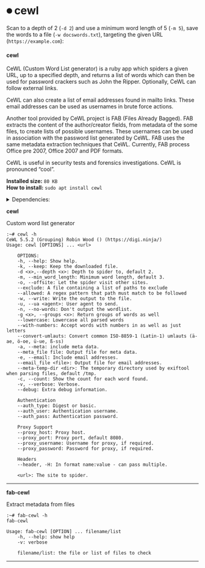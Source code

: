 # ⏺ cewl

Scan to a depth of 2 (`-d 2`) and use a minimum word length of 5 (`-m 5`), save the words to a file (`-w docswords.txt`), targeting the given URL (`https://example.com`):

#### cewl <a href="#cewl" id="cewl"></a>

CeWL (Custom Word List generator) is a ruby app which spiders a given URL, up to a specified depth, and returns a list of words which can then be used for password crackers such as John the Ripper. Optionally, CeWL can follow external links.

CeWL can also create a list of email addresses found in mailto links. These email addresses can be used as usernames in brute force actions.

Another tool provided by CeWL project is FAB (Files Already Bagged). FAB extracts the content of the author/creator fields, from metadata of the some files, to create lists of possible usernames. These usernames can be used in association with the password list generated by CeWL. FAB uses the same metadata extraction techniques that CeWL. Currently, FAB process Office pre 2007, Office 2007 and PDF formats.

CeWL is useful in security tests and forensics investigations. CeWL is pronounced “cool”.

**Installed size:** `80 KB`\
**How to install:** `sudo apt install cewl`

<details>

<summary>Dependencies:</summary>

* ruby
* ruby-mime
* ruby-mime-types
* ruby-mini-exiftool
* ruby-net-http-digest-auth
* ruby-nokogiri
* ruby-spider
* ruby-zip

</details>

**cewl**

Custom word list generator

```
:~# cewl -h
CeWL 5.5.2 (Grouping) Robin Wood () (https://digi.ninja/)
Usage: cewl [OPTIONS] ... <url>

    OPTIONS:
	-h, --help: Show help.
	-k, --keep: Keep the downloaded file.
	-d <x>,--depth <x>: Depth to spider to, default 2.
	-m, --min_word_length: Minimum word length, default 3.
	-o, --offsite: Let the spider visit other sites.
	--exclude: A file containing a list of paths to exclude
	--allowed: A regex pattern that path must match to be followed
	-w, --write: Write the output to the file.
	-u, --ua <agent>: User agent to send.
	-n, --no-words: Don't output the wordlist.
	-g <x>, --groups <x>: Return groups of words as well
	--lowercase: Lowercase all parsed words
	--with-numbers: Accept words with numbers in as well as just letters
	--convert-umlauts: Convert common ISO-8859-1 (Latin-1) umlauts (ä-ae, ö-oe, ü-ue, ß-ss)
	-a, --meta: include meta data.
	--meta_file file: Output file for meta data.
	-e, --email: Include email addresses.
	--email_file <file>: Output file for email addresses.
	--meta-temp-dir <dir>: The temporary directory used by exiftool when parsing files, default /tmp.
	-c, --count: Show the count for each word found.
	-v, --verbose: Verbose.
	--debug: Extra debug information.

	Authentication
	--auth_type: Digest or basic.
	--auth_user: Authentication username.
	--auth_pass: Authentication password.

	Proxy Support
	--proxy_host: Proxy host.
	--proxy_port: Proxy port, default 8080.
	--proxy_username: Username for proxy, if required.
	--proxy_password: Password for proxy, if required.

	Headers
	--header, -H: In format name:value - can pass multiple.

    <url>: The site to spider.

```

***

**fab-cewl**

Extract metadata from files

```
:~# fab-cewl -h
fab-cewl

Usage: fab-cewl [OPTION] ... filename/list
	-h, --help: show help
	-v: verbose
	
	filename/list: the file or list of files to check

```

***
